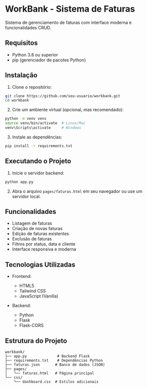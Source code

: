 # WorkBank - Sistema de Faturas

Sistema de gerenciamento de faturas com interface moderna e funcionalidades CRUD.

## Requisitos

- Python 3.8 ou superior
- pip (gerenciador de pacotes Python)

## Instalação

1. Clone o repositório:
```bash
git clone https://github.com/seu-usuario/workbank.git
cd workbank
```

2. Crie um ambiente virtual (opcional, mas recomendado):
```bash
python -m venv venv
source venv/bin/activate  # Linux/Mac
venv\Scripts\activate     # Windows
```

3. Instale as dependências:
```bash
pip install -r requirements.txt
```

## Executando o Projeto

1. Inicie o servidor backend:
```bash
python app.py
```

2. Abra o arquivo `pages/faturas.html` em seu navegador ou use um servidor local.

## Funcionalidades

- Listagem de faturas
- Criação de novas faturas
- Edição de faturas existentes
- Exclusão de faturas
- Filtros por status, data e cliente
- Interface responsiva e moderna

## Tecnologias Utilizadas

- Frontend:
  - HTML5
  - Tailwind CSS
  - JavaScript (Vanilla)

- Backend:
  - Python
  - Flask
  - Flask-CORS

## Estrutura do Projeto

```
workbank/
├── app.py              # Backend Flask
├── requirements.txt    # Dependências Python
├── faturas.json       # Banco de dados (JSON)
├── pages/
│   └── faturas.html   # Página principal
└── css/
    └── dashboard.css  # Estilos adicionais
``` 